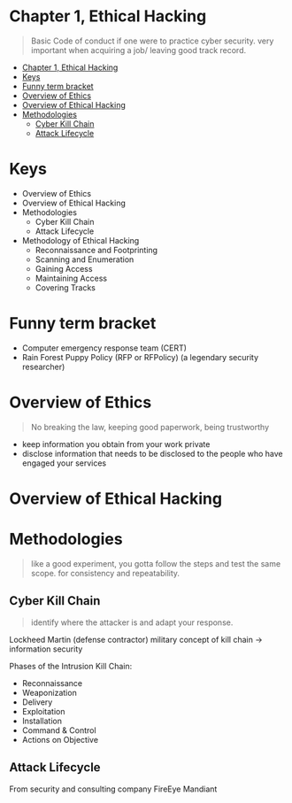 # Chapter 1, Ethical Hacking
> Basic Code of conduct if one were to practice cyber security.
> very important when acquiring a job/ leaving good track record.

- [Chapter 1, Ethical Hacking](#chapter-1-ethical-hacking)
- [Keys](#keys)
- [Funny term bracket](#funny-term-bracket)
- [Overview of Ethics](#overview-of-ethics)
- [Overview of Ethical Hacking](#overview-of-ethical-hacking)
- [Methodologies](#methodologies)
  - [Cyber Kill Chain](#cyber-kill-chain)
  - [Attack Lifecycle](#attack-lifecycle)

# Keys
- Overview of Ethics
- Overview of Ethical Hacking 
- Methodologies
  - Cyber Kill Chain
  - Attack Lifecycle
- Methodology of Ethical Hacking
  - Reconnaissance and Footprinting
  - Scanning and Enumeration
  - Gaining Access
  - Maintaining Access
  - Covering Tracks

# Funny term bracket
- Computer emergency response team (CERT)
- Rain Forest Puppy Policy (RFP or RFPolicy) (a legendary security researcher)

# Overview of Ethics
> No breaking the law, keeping good paperwork, being trustworthy

- keep information you obtain from your work private
- disclose information that needs to be disclosed to the people who have engaged your services

# Overview of Ethical Hacking

# Methodologies
> like a good experiment, you gotta follow the steps and test the same scope. for consistency and repeatability.

## Cyber Kill Chain
> identify where the attacker is and adapt your response.

Lockheed Martin (defense contractor) military concept of kill chain -> information security

Phases of the Intrusion Kill Chain:
- Reconnaissance
- Weaponization
- Delivery
- Exploitation
- Installation
- Command & Control
- Actions on Objective

## Attack Lifecycle
From security and consulting company FireEye Mandiant





